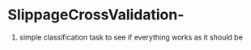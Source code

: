 # SlippageCrossValidation-

1. simple classification task to see if everything works as it should be

